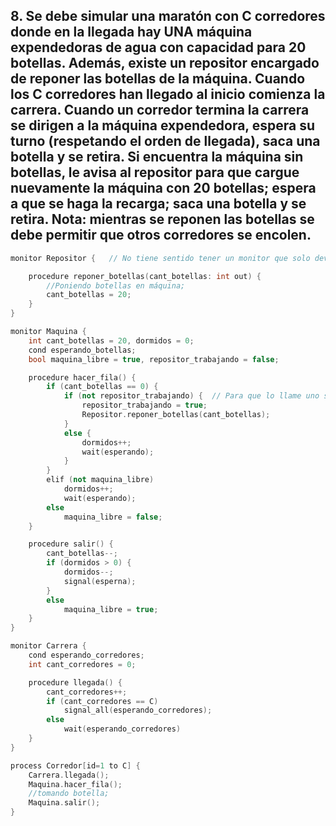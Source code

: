 ## 8. Se debe simular una maratón con C corredores donde en la llegada hay UNA máquina expendedoras de agua con capacidad para 20 botellas. Además, existe un repositor encargado de reponer las botellas de la máquina. Cuando los C corredores han llegado al inicio comienza la carrera. Cuando un corredor termina la carrera se dirigen a la máquina expendedora, espera su turno (respetando el orden de llegada), saca una botella y se retira. Si encuentra la máquina sin botellas, le avisa al repositor para que cargue nuevamente la máquina con 20 botellas; espera a que se haga la recarga; saca una botella y se retira. Nota: mientras se reponen las botellas se debe permitir que otros corredores se encolen.

```cpp
monitor Repositor {   // No tiene sentido tener un monitor que solo devuelva un valor

    procedure reponer_botellas(cant_botellas: int out) {
        //Poniendo botellas en máquina;
        cant_botellas = 20;
    }
}

monitor Maquina {
    int cant_botellas = 20, dormidos = 0;
    cond esperando_botellas;
    bool maquina_libre = true, repositor_trabajando = false;

    procedure hacer_fila() {
        if (cant_botellas == 0) {
            if (not repositor_trabajando) {  // Para que lo llame uno solo.
                repositor_trabajando = true;
                Repositor.reponer_botellas(cant_botellas);
            }
            else {
                dormidos++;
                wait(esperando);
            }
        }
        elif (not maquina_libre)
            dormidos++;
            wait(esperando);
        else
            maquina_libre = false;
    }

    procedure salir() {
        cant_botellas--;
        if (dormidos > 0) {
            dormidos--;
            signal(esperna);
        }
        else
            maquina_libre = true;
    }
}

monitor Carrera {
    cond esperando_corredores;
    int cant_corredores = 0;

    procedure llegada() {
        cant_corredores++;
        if (cant_corredores == C)
            signal_all(esperando_corredores);
        else
            wait(esperando_corredores)
    }
}

process Corredor[id=1 to C] {
    Carrera.llegada();
    Maquina.hacer_fila();
    //tomando botella;
    Maquina.salir();
}
```
